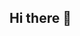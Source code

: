 ## Hi there 👋

<!--
**saipravallika89/saipravallika89** is a ✨ _special_ ✨ repository because its `README.md` (this file) appears on your GitHub profile.

# 👋 Hi, I'm Sai Sri Pravallika!

### 📊 A passionate **Data Analytics Enthusiast** from India

- 🔭 I’m currently working on **Data Analytics, Python, SQL, and Machine Learning**  
- 🌱 I’m currently learning **Power BI, Tableau, and Data Engineering concepts**  
- 💬 Ask me about **Python, SQL, Data Analysis, and AI**  
- 📫 How to reach me: **[saipravallika89@gmail.com](mailto:saipravallika89@gmail.com)**  
- ⚡ Fun fact: **I love analyzing data as much as I love music! 🎵**  

---

### 📌 **Connect with me:**
[![LinkedIn](https://img.shields.io/badge/LinkedIn-%230077B5.svg?style=for-the-badge&logo=linkedin&logoColor=white)](https://www.linkedin.com/in/your-profile/)
[![GitHub](https://img.shields.io/badge/GitHub-%23181717.svg?style=for-the-badge&logo=github&logoColor=white)](https://github.com/saipravallika89)

---

### 💻 **Languages and Tools:**
![Python](https://img.shields.io/badge/Python-%233776AB.svg?style=for-the-badge&logo=python&logoColor=white) 
![SQL](https://img.shields.io/badge/SQL-%2300758F.svg?style=for-the-badge&logo=mysql&logoColor=white) 
![Tableau](https://img.shields.io/badge/Tableau-%23E97627.svg?style=for-the-badge&logo=tableau&logoColor=white) 
![Power BI](https://img.shields.io/badge/Power%20BI-%23F2C811.svg?style=for-the-badge&logo=powerbi&logoColor=black)  
![Excel](https://img.shields.io/badge/Excel-%23217346.svg?style=for-the-badge&logo=microsoft-excel&logoColor=white) 
![Machine Learning](https://img.shields.io/badge/Machine%20Learning-%23FF6F00.svg?style=for-the-badge&logo=tensorflow&logoColor=white)

---

📌 **Check out my portfolio:** [saipravallika89.github.io](https://saipravallika89.github.io/)
